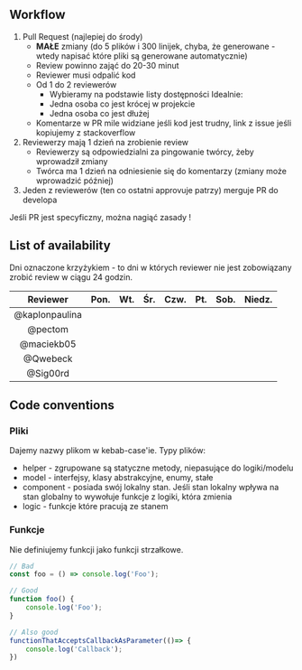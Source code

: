 
## Workflow
1. Pull Request (najlepiej do środy)
    - **MAŁE** zmiany (do 5 plików i 300 linijek, chyba, że generowane - wtedy napisać które pliki są generowane automatycznie)
    - Review powinno zająć do 20-30 minut
    - Reviewer musi odpalić kod
    - Od 1 do 2 reviewerów
        - Wybieramy na podstawie listy dostępności
        Idealnie: 
        - Jedna osoba co jest krócej w projekcie
        - Jedna osoba co jest dłużej
    - Komentarze w PR mile widziane jeśli kod jest trudny, link z issue jeśli kopiujemy z stackoverflow
2. Reviewerzy mają 1 dzień na zrobienie review
    - Reviewerzy są odpowiedzialni za pingowanie twórcy, żeby wprowadził zmiany
    - Twórca ma 1 dzień na odniesienie się do komentarzy (zmiany może wprowadzić później)
3. Jeden z reviewerów (ten co ostatni approvuje patrzy) merguje PR do developa

Jeśli PR jest specyficzny, można nagiąć zasady !

## List of availability
Dni oznaczone krzyżykiem - to dni w których reviewer nie jest zobowiązany zrobić review w ciągu 24 godzin.

|Reviewer  | Pon. | Wt. | Śr. | Czw. | Pt. | Sob. | Niedz.
|:--------:|:--:|:--:|:--:|:--:|:--:|---:|:--:|
| @kaplonpaulina|    |    |    |    |    |    |   
| @pectom       |    |    |    |    |    |    |   
| @maciekb05    |    |    |    |    |    |    |   
| @Qwebeck      |    |    |    |    |    |    |   
| @Sig00rd      |    |    |    |    |    |    |   

## Code conventions
### Pliki
Dajemy nazwy plikom w kebab-case'ie.
Typy plików:
- helper - zgrupowane są statyczne metody, niepasujące do logiki/modelu
- model - interfejsy, klasy abstrakcyjne, enumy, stałe  
- component - posiada swój lokalny stan. Jeśli stan lokalny wpływa na stan globalny to wywołuje funkcje z logiki, która zmienia 
- logic - funkcje które pracują ze stanem

### Funkcje
Nie definiujemy funkcji jako funkcji strzałkowe.
```javascript
// Bad
const foo = () => console.log('Foo');

// Good
function foo() {
    console.log('Foo');
}

// Also good
functionThatAcceptsCallbackAsParameter(()=> {
    console.log('Callback');
})
```
